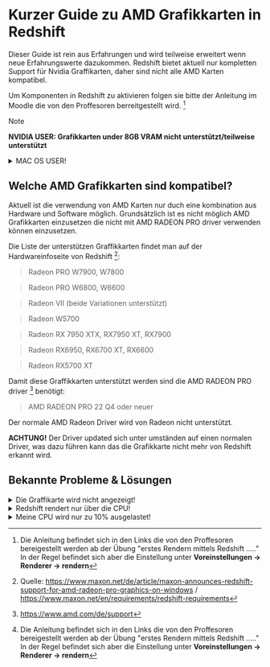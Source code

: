 


# Kurzer Guide zu AMD Grafikkarten in Redshift
Dieser Guide ist rein aus Erfahrungen und wird teilweise erweitert wenn neue Erfahrungswerte dazukommen.
Redshift bietet aktuell nur kompletten Support für Nvidia Graffikarten, daher sind nicht alle AMD Karten kompatibel.

Um Komponenten in Redshift zu aktivieren folgen sie bitte der Anleitung im Moodle die von den Proffesoren berreitgestellt wird. [^3]

> [!NOTE]
> **NVIDIA USER: Grafikkarten under 8GB VRAM nicht unterstützt/teilweise unterstützt**

<details  {::options parse_block_html="true" /}>
 
  <summary>MAC OS USER!</summary> 
  
  Der Amd support ist etwas kompliztierter das dieser auch mit direkt mit der Version von Redshift zusammenhängt.

  Grundsätzlich ist folgende Liste unterstützt: 

  **MacBook Pro**

  > Radeon Pro Vega 16/20
  > Radeon Pro 5500M/5600M

  **iMac**

  > Radeon Pro Vega 48
  > Radeon Pro 5500 XT/5700/5700 XT

  **iMac Pro**

  > Radeon Pro Vega 56/64

  **MacPro**

  > Radeon Pro Vega II / Vega II Duo
  > Radeon Pro W5500X/W5700X
  > Radeon RX 6800/6800 XT/6900 XT
  > Radeon W6800X MPX
  > Thunderbolt eGPUs

  > Radeon RX Vega 56/64
  > Radeon Pro WX 9100
  > Radeon VII
  > Radeon RX 5500/5500 XT/5600 XT/5700/5700 XT
  > Radeon W6800X MPX

 > [!CAUTION]<br>
 > Die Angegebene Thunderbolt eGPU hat klarerweise eine Nvidia oder Radeon Karte aus der List zu sein. Bei Nvidia ist darauf zu achten das diese unter MacOS vermutlich NICHT unterstützt sind. 
  

   
</details>


## Welche AMD Grafikkarten sind kompatibel?
Aktuell ist die verwendung von AMD Karten nur duch eine kombination aus Hardware und Software möglich.
Grundsätzlich ist es nicht möglich AMD Grafikkarten einzusetzen die nicht mit AMD RADEON PRO driver verwenden können einzusetzen. 

  Die Liste der unterstützen Graffikkarten findet man auf der Hardwareinfoseite von Redshift [^1]: 
  > Radeon PRO W7900, W7800

  > Radeon PRO W6800, W6600

  > Radeon VII (beide Variationen unterstützt)

  > Radeon W5700

  > Radeon RX 7950 XTX, RX7950 XT, RX7900

  > Radeon RX6950, RX6700 XT, RX6600

  > Radeon RX5700 XT

  Damit diese Graffikkarten unterstützt werden sind die AMD RADEON PRO driver [^2] benötigt:

  > AMD RADEON PRO 22 Q4 oder neuer

  Der normale AMD Radeon Driver wird von Radeon nicht unterstützt. 

  **ACHTUNG!** Der Driver updated sich unter umständen auf einen normalen Driver, was dazu führen kann das die     Grafikkarte nicht mehr von Redshift erkannt wird.
  
## Bekannte Probleme & Lösungen
<details>
  <summary>Die Graffikarte wird nicht angezeigt!</summary>
  
   + Keine kompatible Graffikarte --> überprüfe auf kompabilität
   + falscher Driver --> überpüfe ob der richtige Driver instaliert ist
    
    
   > [!TIP]
   > Manche Redshift Versionen sind stabiler / laufen besser als andere. Falls ein Problem bestehend bleibt, teste eine andere Version. 
  
</details>

<details>
  <summary>Redshift rendert nur über die CPU!</summary>
  
   + keine Graffikkarte ausgewählt --> wähle eine Graffikarte aus ( Voreinstellungen -> Renderer -> rendern | Anleitung Prof.) [^3]

   > [!NOTE]
   > Akutell ein bekannter Fehler ist das Redshift die CPU priotisiert, daher kann es dazu führen das die Grafikkarte nicht voll ausgelastet wird. 

</details>

<details>
  <summary>Meine CPU wird nur zu 10% ausgelastet!</summary>
    
   + Problem in Redshift 

   > [!NOTE]
   > Akutell ein bekannter Fehler ist das Redshift die CPU priotisiert, daher kann es dazu führen das die Grafikkarte nicht voll ausgelastet wird.
> 
</details>
  






[^1]: Quelle: https://www.maxon.net/de/article/maxon-announces-redshift-support-for-amd-radeon-pro-graphics-on-windows / https://www.maxon.net/en/requirements/redshift-requirements
[^2]: https://www.amd.com/de/support
[^3]: Die Anleitung befindet sich in den Links die von den Proffesoren bereigestellt werden ab der Übung "erstes Rendern mittels Redshift ....." In der Regel befindet sich aber die Einstellung unter **Voreinstellungen -> Renderer -> rendern**
